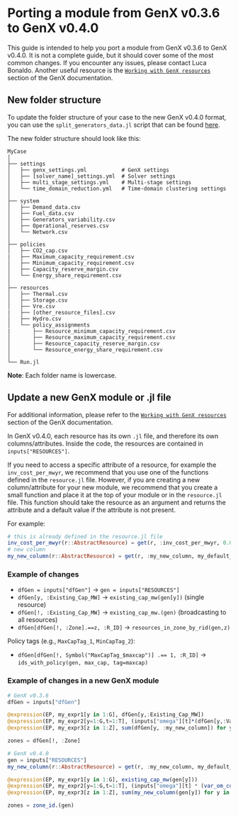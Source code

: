 # Porting a module from GenX v0.3.6 to GenX v0.4.0

This guide is intended to help you port a module from GenX v0.3.6 to GenX v0.4.0. It is not a complete guide, but it should cover some of the most common changes. If you encounter any issues, please contact Luca Bonaldo. Another useful resource is the [`Working with GenX resources`](https://genxproject.github.io/GenX.jl/dev/developer_guide/#Working-with-GenX-resources) section of the GenX documentation. 

## New folder structure
To update the folder structure of your case to the new GenX v0.4.0 format, you can use the `split_generators_data.jl` script that can be found [here](https://github.com/lbonaldo/GenX/tree/release/0.4.0_user_guide/split_generators_data).

The new folder structure should look like this:
```
MyCase
│ 
├── settings
│   ├── genx_settings.yml           # GenX settings
│   ├── [solver_name]_settings.yml  # Solver settings
│   ├── multi_stage_settings.yml    # Multi-stage settings
│   └── time_domain_reduction.yml   # Time-domain clustering settings
│ 
├── system
│   ├── Demand_data.csv
│   ├── Fuel_data.csv
│   ├── Generators_variability.csv
│   ├── Operational_reserves.csv
│   └── Network.csv
│ 
├── policies
│   ├── CO2_cap.csv
|   ├── Maximum_capacity_requirement.csv
│   ├── Minimum_capacity_requirement.csv
│   ├── Capacity_reserve_margin.csv
│   └── Energy_share_requirement.csv
│ 
├── resources
│   ├── Thermal.csv
│   ├── Storage.csv
│   ├── Vre.csv
|   ├── [other_resource_files].csv
│   ├── Hydro.csv
│   └── policy_assignments
|       ├── Resource_minimum_capacity_requirement.csv
│       ├── Resource_maximum_capacity_requirement.csv
│       ├── Resource_capacity_reserve_margin.csv
│       └── Resource_energy_share_requirement.csv
│
└── Run.jl
```
**Note**:
Each folder name is lowercase. 

## Update a new GenX module or .jl file
For additional information, please refer to the [`Working with GenX resources`](https://genxproject.github.io/GenX.jl/dev/developer_guide/#Working-with-GenX-resources) section of the GenX documentation.

In GenX v0.4.0, each resource has its own `.jl` file, and therefore its own columns/attributes. Inside the code, the resources are contained in `inputs["RESOURCES"]`.

If you need to access a specific attribute of a resource, for example the `inv_cost_per_mwyr`, we recommend that you
use one of the functions defined in the `resource.jl` file. However, if you are creating a new column/attribute for your new module, we recommend that you create a small function and place it at the top of your module or in the `resource.jl` file. This function should take the resource as an argument and returns the attribute and a default value if the attribute is not present. 

For example:
```julia
# this is already defined in the resource.jl file
inv_cost_per_mwyr(r::AbstractResource) = get(r, :inv_cost_per_mwyr, 0.0)
# new column 
my_new_column(r::AbstractResource) = get(r, :my_new_column, my_default_value)
```

### Example of changes
-  `dfGen = inputs["dfGen"]` -> `gen = inputs["RESOURCES"]`
-  `dfGen[y, :Existing_Cap_MW]` -> `existing_cap_mw(gen[y])` (single resource)
-  `dfGen[!, :Existing_Cap_MW]` -> `existing_cap_mw.(gen)` (broadcasting to all resources)
-  `dfGen[dfGen[!, :Zone].==z, :R_ID]` -> `resources_in_zone_by_rid(gen,z)`

Policy tags (e.g., `MaxCapTag_1`, `MinCapTag_2`):
-  `dfGen[dfGen[!, Symbol("MaxCapTag_$maxcap")] .== 1, :R_ID]` -> `ids_with_policy(gen, max_cap, tag=maxcap)`

### Example of changes in a new GenX module
```julia
# GenX v0.3.6
dfGen = inputs["dfGen"]

@expression(EP, my_expr1[y in 1:G], dfGen[y,:Existing_Cap_MW])
@expression(EP, my_expr2[y=1:G,t=1:T], (inputs["omega"][t]*(dfGen[y,:Var_OM_Cost_per_MWh]*vP[y,t])))
@expression(EP, my_expr3[z in 1:Z], sum(dfGen[y, :my_new_column]) for y in dfGen[dfGen[!, :Zone].==z, :R_ID])

zones = dfGen[!, :Zone]

# GenX v0.4.0
gen = inputs["RESOURCES"]
my_new_column(r::AbstractResource) = get(r, :my_new_column, my_default_value)

@expression(EP, my_expr1[y in 1:G], existing_cap_mw(gen[y]))
@expression(EP, my_expr2[y=1:G,t=1:T], (inputs["omega"][t] * (var_om_cost_per_mwh(gen[y]) * vP[y,t])))
@expression(EP, my_expr3[z in 1:Z], sum(my_new_column(gen[y]) for y in resources_in_zone_by_rid(gen,z)))

zones = zone_id.(gen)
```

